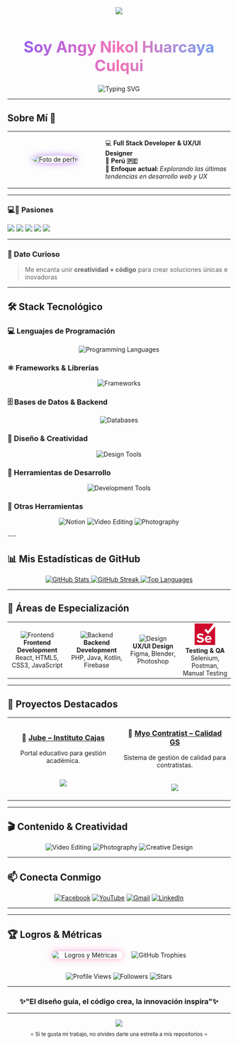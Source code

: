 <div align="center">
  <img src="https://capsule-render.vercel.app/api?type=waving&color=0:8B5CF6,50:F472B6,100:60A5FA&height=200&section=header&text=¡Bienvenid@%20a%20mi%20Perfil!&fontSize=40&fontColor=ffffff&animation=twinkling&fontAlignY=32" />
</div>
<div align="center">
<h1 style="background: linear-gradient(90deg, #8B5CF6, #F472B6, #60A5FA); -webkit-background-clip: text; color: transparent; font-size: 2.5em;">Soy Angy Nikol Huarcaya Culqui
</h1>

</div>


<div align="center">
  <!-- Texto animado con tus roles -->
  <img src="https://readme-typing-svg.herokuapp.com?font=Fira+Code&size=28&duration=3000&pause=1000&color=8B5CF6,F472B6,60A5FA,3B82F6&center=true&vCenter=true&width=600&lines=Desarrolladora+Full+Stack;Diseñadora+UX%2FUI;Creadora+de+Contenido;Innovadora+Digital" alt="Typing SVG" />
</div>


---
## Sobre Mí 👀 

<div align="center">

<table>
<tr>
<td align="center" width="200">
  
<img src="https://i.imgur.com/fn7C81q.jpeg" width="150" alt="Foto de perfil" style="border-radius: 50%; box-shadow: 0 0 15px rgba(138, 43, 226, 0.6);" />

</td>
<td align="left">

💻 **Full Stack Developer & UX/UI Designer**  
📍 **Perú 🇵🇪**  
🎯 **Enfoque actual:** _Explorando las últimas tendencias en desarrollo web y UX_

</td>
</tr>
</table>

</div>




---

### 💻🍃 Pasiones
<p>
  <img src="https://img.shields.io/badge/🌐_Desarrollo_Web-8B5CF6?style=for-the-badge&logo=javascript&logoColor=white" />
  <img src="https://img.shields.io/badge/🎨_Diseño-F472B6?style=for-the-badge&logo=figma&logoColor=white" />
  <img src="https://img.shields.io/badge/🧪_Testing-3B82F6?style=for-the-badge&logo=selenium&logoColor=white" />
  <img src="https://img.shields.io/badge/📸_Fotografía-60A5FA?style=for-the-badge&logo=camera&logoColor=white" />
  <img src="https://img.shields.io/badge/🎬_Edición_de_Video-EC4899?style=for-the-badge&logo=adobe-premiere-pro&logoColor=white" />
</p>

---

### 🎲 Dato Curioso
> Me encanta unir **creatividad + código** para crear soluciones únicas e inovadoras

</div>

---
## 🛠️ Stack Tecnológico

### 💻 Lenguajes de Programación
<p align="center">
  <img src="https://skillicons.dev/icons?i=javascript,html,css,php,java,kotlin" alt="Programming Languages" />
</p>

### ⚛️ Frameworks & Librerías
<p align="center">
  <img src="https://skillicons.dev/icons?i=react,nodejs,express" alt="Frameworks" />
</p>

### 🗄️ Bases de Datos & Backend
<p align="center">
  <img src="https://skillicons.dev/icons?i=mysql,firebase" alt="Databases" />
</p>

### 🎨 Diseño & Creatividad
<p align="center">
  <img src="https://skillicons.dev/icons?i=figma,blender,photoshop" alt="Design Tools" />
</p>

### 🔧 Herramientas de Desarrollo
<p align="center">
  <img src="https://skillicons.dev/icons?i=vscode,postman,git,github,selenium" alt="Development Tools" />
</p>

### 📱 Otras Herramientas
<p align="center">
  <img src="https://img.shields.io/badge/Notion-000000?style=for-the-badge&logo=notion&logoColor=white" alt="Notion" />
  <img src="https://img.shields.io/badge/Video_Editing-FF6B6B?style=for-the-badge&logo=adobe-premiere-pro&logoColor=white" alt="Video Editing" />
  <img src="https://img.shields.io/badge/Photography-4ECDC4?style=for-the-badge&logo=camera&logoColor=white" alt="Photography" />
</p>
---

## 📊 Mis Estadísticas de GitHub

<div align="center">

<a href="https://github.com/angynikolhucu">
  <img height="170" src="https://github-readme-stats.vercel.app/api?username=angynikolhucu&show_icons=true&theme=tokyonight&hide_border=true&count_private=true" alt="GitHub Stats"/>
</a>

<a href="https://github.com/angynikolhucu">
  <img height="170" src="https://github-readme-streak-stats.herokuapp.com/?user=angynikolhucu&theme=tokyonight&hide_border=true" alt="GitHub Streak"/>
</a>

<a href="https://github.com/angynikolhucu">
  <img height="170" src="https://github-readme-stats.vercel.app/api/top-langs/?username=angynikolhucu&layout=compact&theme=tokyonight&hide_border=true" alt="Top Languages"/>
</a>

</div>

---

## 🎯 Áreas de Especialización

<table align="center">
  <tr>
    <td align="center" width="200">
      <img src="https://cdn.jsdelivr.net/gh/devicons/devicon/icons/react/react-original.svg" width="50" height="50" alt="Frontend" />
      <br><strong>Frontend Development</strong>
      <br>React, HTML5, CSS3, JavaScript
    </td>
    <td align="center" width="200">
      <img src="https://cdn.jsdelivr.net/gh/devicons/devicon/icons/nodejs/nodejs-original.svg" width="50" height="50" alt="Backend" />
      <br><strong>Backend Development</strong>
      <br>PHP, Java, Kotlin, Firebase
    </td>
    <td align="center" width="200">
      <img src="https://cdn.jsdelivr.net/gh/devicons/devicon/icons/figma/figma-original.svg" width="50" height="50" alt="Design" />
      <br><strong>UX/UI Design</strong>
      <br>Figma, Blender, Photoshop
    </td>
    <td align="center" width="200">
      <img src="https://raw.githubusercontent.com/devicons/devicon/master/icons/selenium/selenium-original.svg" width="50" height="50" alt="Testing" />
      <br><strong>Testing & QA</strong>
      <br>Selenium, Postman, Manual Testing
    </td>
  </tr>
</table>

---
## 🌟 Proyectos Destacados  

<table align="center">
<tr>
<td align="center" width="50%">
  
### 📌 [Jube – Instituto Cajas](https://jube.institutocajas.edu.pe/)  
Portal educativo para gestión académica.  
<br><br>
<a href="https://jube.institutocajas.edu.pe/">
  <img src="https://img.shields.io/badge/%20Visitar%20Proyecto-60A5FA?style=for-the-badge&logo=google-chrome&logoColor=white">
</a>

</td>
<td align="center" width="50%">
  
### 📌 [Myo Contratist – Calidad GS](https://myocontratist.fwh.is/calidadgs/)  
Sistema de gestión de calidad para contratistas.  
<br><br>
<a href="https://myocontratist.fwh.is/calidadgs/">
  <img src="https://img.shields.io/badge/%20Visitar%20Proyecto-F472B6?style=for-the-badge&logo=google-chrome&logoColor=white">
</a>

</td>
</tr>
</table>




---

## 🎬 Contenido & Creatividad

<div align="center">
  <img src="https://img.shields.io/badge/🎥_Edición_de_Videos-FF0000?style=for-the-badge&logoColor=white" alt="Video Editing" />
  <img src="https://img.shields.io/badge/📸_Fotografía-4285F4?style=for-the-badge&logoColor=white" alt="Photography" />
  <img src="https://img.shields.io/badge/🎨_Diseño_Creativo-FF6B6B?style=for-the-badge&logoColor=white" alt="Creative Design" />
</div>

---

## 📫 Conecta Conmigo

<div align="center">
  
[![Facebook](https://img.shields.io/badge/Facebook-1877F2?style=for-the-badge&logo=facebook&logoColor=white)](https://www.facebook.com/share/16kAipgH5J/)
[![YouTube](https://img.shields.io/badge/YouTube-FF0000?style=for-the-badge&logo=youtube&logoColor=white)](https://youtube.com/@nubecitaembotellada?si=L3FHEu6cqi6Wy9eg)
[![Gmail](https://img.shields.io/badge/Gmail-D14836?style=for-the-badge&logo=gmail&logoColor=white)](mailto:angynikolhucu@gmail.com)
[![LinkedIn](https://img.shields.io/badge/LinkedIn-0077B5?style=for-the-badge&logo=linkedin&logoColor=white)](https://www.linkedin.com/in/angy-nikoll-huarcaya-culqui-198503291?utm_source=share&utm_campaign=share_via&utm_content=profile&utm_medium=android_app)

</div>

---


---

## 🏆 Logros & Métricas  

<div align="center" style="display: flex; justify-content: center; align-items: center; gap: 20px; flex-wrap: wrap;">
  
  <!-- Imagen decorativa -->
  <img src="https://i.imgur.com/K0kS0rB.png" width="160" alt="Logros y Métricas" style="border-radius: 15px; box-shadow: 0 0 15px rgba(255, 105, 180, 0.6);" />
  
  <!-- Trofeos de GitHub -->
  <img src="https://github-profile-trophy.vercel.app/?username=angynikolhucu&theme=radical&no-frame=true&row=1&column=6" alt="GitHub Trophies" />
  
</div>

<br>

<div align="center">
  
![Profile Views](https://komarev.com/ghpvc/?username=angynikolhucu&color=blueviolet&style=for-the-badge)
![Followers](https://img.shields.io/github/followers/angynikolhucu?style=for-the-badge&color=blue)
![Stars](https://img.shields.io/github/stars/angynikolhucu?style=for-the-badge&color=yellow)

</div>


---

<div align="center">
  <h3>✨"El diseño guía, el código crea, la innovación inspira"✨</h3>
</div>

---
<div align="center">
  <img src="https://capsule-render.vercel.app/api?type=waving&color=0:8B5CF6,50:F472B6,100:60A5FA&height=100&section=footer" />
</div>

<div align="center">
  <sub>⭐ Si te gusta mi trabajo, no olvides darle una estrella a mis repositorios ⭐</sub>
</div>
